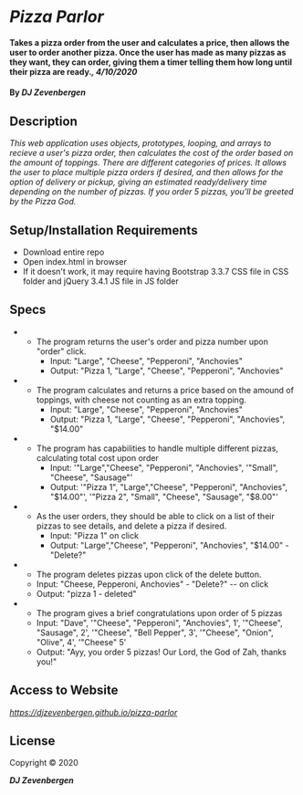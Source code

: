 # _Pizza Parlor_

#### Takes a pizza order from the user and calculates a price, then allows the user to order another pizza. Once the user has made as many pizzas as they want, they can order, giving them a timer telling them how long until their pizza are ready._, 4/10/2020_

#### By _**DJ Zevenbergen**_

## Description

_This web application uses objects, prototypes, looping, and arrays to recieve a user's pizza order, then calculates the cost of the order based on the amount of toppings. There are different categories of prices. It allows the user to place multiple pizza orders if desired, and then allows for the option of delivery or pickup, giving an estimated ready/delivery time depending on the number of pizzas. If you order 5 pizzas, you'll be greeted by the Pizza God._

## Setup/Installation Requirements

* Download entire repo
* Open index.html in browser
* If it doesn't work, it may require having Bootstrap 3.3.7 CSS file in CSS folder and jQuery 3.4.1 JS file in JS folder

## Specs

* - The program returns the user's order and pizza number upon "order" click.
    * Input: "Large", "Cheese", "Pepperoni", "Anchovies"
    * Output: "Pizza 1, "Large", "Cheese", "Pepperoni", "Anchovies"

* - The program calculates and returns a price based on the amound of toppings, with cheese not counting as an extra topping.
    * Input: "Large", "Cheese", "Pepperoni", "Anchovies"
    * Output: "Pizza 1, "Large", "Cheese", "Pepperoni", "Anchovies", "$14.00"

* - The program has capabilities to handle multiple different pizzas, calculating total cost upon order
    * Input: '"Large","Cheese", "Pepperoni", "Anchovies", '"Small", "Cheese", "Sausage"'
    * Output: '"Pizza 1", "Large","Cheese", "Pepperoni", "Anchovies", "$14.00"', '"Pizza 2", "Small", "Cheese", "Sausage", "$8.00"' 


* - As the user orders, they should be able to click on a list of their pizzas to see details, and delete a pizza if desired.
    * Input: "Pizza 1" on click
    * Output: "Large","Cheese", "Pepperoni", "Anchovies", "$14.00" - "Delete?"

* - The program deletes pizzas upon click of the delete button.
  * Input: "Cheese, Pepperoni, Anchovies" - "Delete?"  -- on click
  * Output: "pizza 1 - deleted"

* - The program gives a brief congratulations upon order of 5 pizzas
  * Input: "Dave", '"Cheese", "Pepperoni", "Anchovies", 1', '"Cheese", "Sausage", 2', '"Cheese", "Bell Pepper", 3', '"Cheese", "Onion", "Olive", 4', '"Cheese" 5'
  * Output: "Ayy, you order 5 pizzas! Our Lord, the God of Zah, thanks you!"





## Access to Website

_https://djzevenbergen.github.io/pizza-parlor_

## License

Copyright © 2020

**_DJ Zevenbergen_**